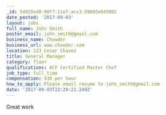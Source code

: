 ```yaml
---
_id: 54925ed0-90f7-11e7-acc3-59682e045002
date_posted: '2017-09-03'
layout: jobs
full_name: John Smith
poster_email: john_smith@gmail.com
business_name: Chowder
business_url: www.chowder.com
location: 123 Cesar Chavez
title: General Manager
category: floor
qualifications: ACF Certified Master Chef
job_type: full_time
compensation: $30 per hour
how_to_apply: Please email resume to john_smith@gmail.com
date: '2017-09-03T22:29:21.249Z'
---
```

Great work

